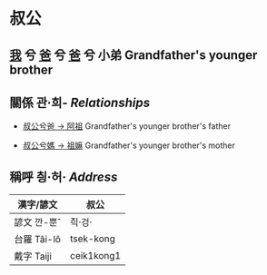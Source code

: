 # 叔公
## [我](member1.md) 兮 [爸](member2.md) 兮 [爸](member8.md) 兮 小弟 Grandfather's younger brother

## 關係 관·희- _Relationships_

- [叔公兮爸 → 阿祖](member29.md) Grandfather's younger brother's father

- [叔公兮媽 → 祖嫲](member30.md) Grandfather's younger brother's mother



## 稱呼 칑·허· _Address_

漢字/諺文 | 叔公
--- | ---
諺文 깐-뿐ˆ | 즥·겅·
台羅 Tâi-lô | tsek-kong
戴字 Taiji | ceik1kong1


